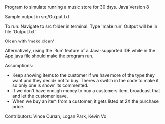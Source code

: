 Program to simulate running a music store for 30 days.
Java Version 8

Sample output in src/Output.txt

To run:
Navigate to src folder in terminal.
Type 'make run'
Output will be in file 'Output.txt'

Clean with 'make clean'

Alternatively, using the 'Run' feature of a Java-supported IDE while in the App.java file should make the program run.

Assumptions:
- Keep showing items to the customer if we have more of the type they want and they decide not to buy. Theres a switch in the code to make it so only one is shown its commented.
- If we don't have enough money to buy a customers item, broadcast that and let the customer leave.
- When we buy an item from a customer, it gets listed at 2X the
purchase price. 

Contributors: Vince Curran, Logan Park, Kevin Vo

